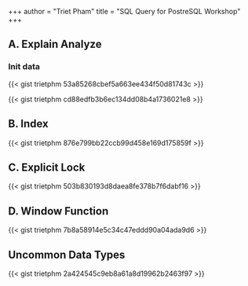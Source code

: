 +++
author = "Triet Pham"
title = "SQL Query for PostreSQL Workshop"
+++

## A. Explain Analyze
### Init data
{{< gist trietphm 53a85268cbef5a663ee434f50d81743c >}}

{{< gist trietphm cd88edfb3b6ec134dd08b4a1736021e8 >}}

## B. Index
{{< gist trietphm 876e799bb22ccb99d458e169d175859f >}}

## C. Explicit Lock
{{< gist trietphm 503b830193d8daea8fe378b7f6dabf16 >}}

## D. Window Function
{{< gist trietphm 7b8a58914e5c34c47eddd90a04ada9d6 >}}

## Uncommon Data Types
{{< gist trietphm 2a424545c9eb8a61a8d19962b2463f97 >}}
